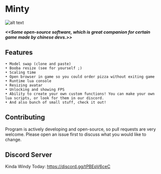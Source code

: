 # Minty
![alt text](https://cdn.discordapp.com/attachments/1074393130113191956/1085601369878171768/Akito_09_st.ayaka.one.png)

<b><i><<Some open-source software, which is great companion for certain game made by chinese devs.>></i></b>
## Features

```
• Model swap (clone and paste)
• Booba resize (see for yourself ;)
• Scaling time
• Open browser in game so you could order pizza without exiting game
• Runtime lua console
• Resizing avatar
• Unlocking and showing FPS
• Ability to create your own custom functions! You can make your own lua scripts, or look for them in our discord.
• And also bunch of small stuff, check it out!
```
## Contributing
Program is actively developing and open-source, so pull requests are very welcome. Please open an issue first to discuss what you would like to change.

## Discord Server
Kinda Windy Today: https://discord.gg/tPBEpV6ceC
